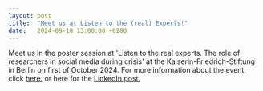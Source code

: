 ```yaml
---
layout: post
title:  "Meet us at Listen to the (real) Experts!"
date:   2024-09-18 13:00:00 +0200
---
```

Meet us in the poster session at 'Listen to the real experts. 
The role of researchers in social media during crisis' at the 
Kaiserin-Friedrich-Stiftung in Berlin on first of October 2024. 
For more information about the event, click [here.](https://www.tu-braunschweig.de/ifkw/scan/abschlussveranstaltung)
or here for the [LinkedIn post.](https://www.linkedin.com/posts/activity-7247515613282078720-ZQNu/?utm_source=share&utm_medium=member_desktop&rcm=ACoAACOBbGIB6hyAEHyh8veqak9hXqJ929MWjLk)